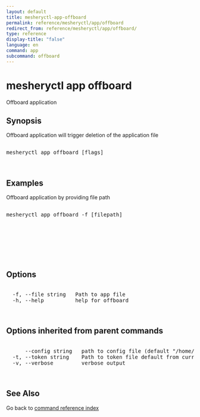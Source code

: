 ```yaml
---
layout: default
title: mesheryctl-app-offboard
permalink: reference/mesheryctl/app/offboard
redirect_from: reference/mesheryctl/app/offboard/
type: reference
display-title: "false"
language: en
command: app
subcommand: offboard
---
```


# mesheryctl app offboard

Offboard application

## Synopsis

Offboard application will trigger deletion of the application file

<pre class='codeblock-pre'>
<div class='codeblock'>
mesheryctl app offboard [flags]

</div>
</pre> 

## Examples

Offboard application by providing file path
<pre class='codeblock-pre'>
<div class='codeblock'>
mesheryctl app offboard -f [filepath]

</div>
</pre> 

<pre class='codeblock-pre'>
<div class='codeblock'>
	

</div>
</pre> 

## Options

<pre class='codeblock-pre'>
<div class='codeblock'>
  -f, --file string   Path to app file
  -h, --help          help for offboard

</div>
</pre>

## Options inherited from parent commands

<pre class='codeblock-pre'>
<div class='codeblock'>
      --config string   path to config file (default "/home/admin-pc/.meshery/config.yaml")
  -t, --token string    Path to token file default from current context
  -v, --verbose         verbose output

</div>
</pre>

## See Also

Go back to [command reference index](/reference/mesheryctl/) 
